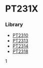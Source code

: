 # PT231X
<h3>Library</h3>
<ul> 
  <li><a href="https://www.digchip.com/datasheets/parts/datasheet/380/PT2310L-pdf.php" >PT2310 </a></li>
  <li><a href="http://read.pudn.com/downloads28/sourcecode/windows/csharp/88554/PT2313_e.pdf" >PT2313 </a></li>
  <li><a href="http://www.turuta.md/DSHEETS/PT2314_3.pdf" >PT2314 </a></li>
  <li><a href="http://www.ic72.com/pdf_file/p/63783.pdf" >PT2318 </a></li>
</ul>1
